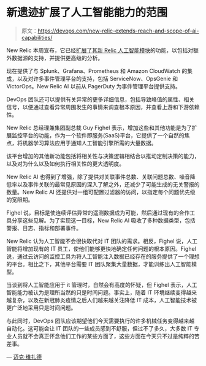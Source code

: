 # 新遗迹扩展了人工智能能力的范围

> 原文：<https://devops.com/new-relic-extends-reach-and-scope-of-ai-capabilities/>

New Relic 本周宣布，它已经[扩展了其新 Relic 人工智能模块](https://newrelic.com/press-release/20200414)的功能，以包括对额外数据源的支持，并提供更高级的分析。

现在提供了与 Splunk、Grafana、Prometheus 和 Amazon CloudWatch 的集成，以及对许多事件管理平台的支持，包括 ServiceNow、OpsGenie 和 VictorOps。New Relic AI 以前从 PagerDuty 为事件管理平台提供支持。

DevOps 团队还可以提供有关异常的更多详细信息，包括导致峰值的属性、相关信号，以便通过查看异常周围发生的事情来调查根本原因，并查看上游和下游依赖性。

New Relic 总经理兼集团副总裁 Guy Fighel 表示，增加这些和其他功能是为了扩展监控平台的功能，作为一个软件即服务(SaaS)平台，它提供了一个自然的焦点，将机器学习算法应用于通知人工智能引擎所需的大量数据。

该平台增加的其他新功能包括将相关性与决策逻辑相结合以推动定制决策的能力，以及对为什么以及如何执行相关性的更大透明度。

New Relic AI 也得到了增强，除了提供对关联事件总数、关联问题总数、噪音降低率以及事件关联的最常见原因的深入了解之外，还减少了可能生成的无关警报的数量。New Relic AI 还提供对一组可配置过滤器的访问，以指定每个问题优先级的宽限期。

Fighel 说，目标是使连续评估异常的遥测数据成为可能，然后通过现有的合作工具分享这些见解。为了实现这一目标，New Relic AI 吸收了多种数据类型，包括警报、日志、指标和部署事件。

New Relic 认为人工智能不会很快取代对 IT 团队的需求。相反，Fighel 说，人工智能将增加现有的 IT 员工，使他们能够更快地确定任何问题的根本原因。Fighel 说，通过云访问的监控工具为将人工智能注入数据已经存在的服务提供了一个理想的平台。相比之下，其他平台需要 IT 团队聚集大量数据，才能训练出人工智能模型。

当谈到将人工智能应用于 it 管理时，自然会有高度的怀疑，但 Fighel 表示，人工智能能力被认为是理所当然的只是时间问题。事实上，随着 IT 环境继续变得越来越复杂，以及在新冠肺炎疫情之后人们越来越关注降低 IT 成本，人工智能技术被更广泛地采用只是时间问题。

与此同时，DevOps 团队应该期望他们今天需要执行的许多机械任务变得越来越自动化。这可能会让 IT 团队的一些成员感到不舒服，但过不了多久，大多数 IT 专业人员就不会真正怀念他们工作的某些方面了，这些方面在今天只不过是纯粹的苦差事。

— [迈克·维扎德](https://devops.com/author/mike-vizard/)